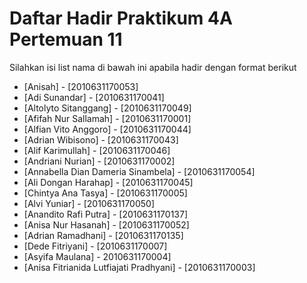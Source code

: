 # Daftar Hadir Praktikum 4A Pertemuan 11
Silahkan isi list nama di bawah ini apabila hadir dengan format berikut

- [Anisah] - [2010631170053]
- [Adi Sunandar] - [2010631170041]
- [Altolyto Sitanggang] - [2010631170049]
- [Afifah Nur Sallamah] - [2010631170001]
- [Alfian Vito Anggoro] - [2010631170044]
- [Adrian Wibisono] - [2010631170043]
- [Alif Karimullah] - [2010631170046]
- [Andriani Nurian] - [2010631170002]
- [Annabella Dian Dameria Sinambela] - [2010631170054]
- [Ali Dongan Harahap] - [2010631170045]
- [Chintya Ana Tasya] - [2010631170005]
- [Alvi Yuniar] - [2010631170050]
- [Anandito Rafi Putra] - [2010631170137]
- [Anisa Nur Hasanah] - [2010631170052]
- [Adrian Ramadhani] - [2010631170135]
- [Dede Fitriyani] - [2010631170007]
- [Asyifa Maulana] - 2010631170004]
- [Anisa Fitrianida Lutfiajati Pradhyani] - [2010631170003]

